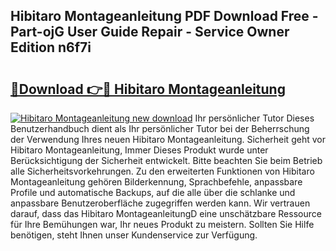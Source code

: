 ## Hibitaro Montageanleitung PDF Download Free - Part-ojG User Guide Repair - Service Owner Edition n6f7i

# <h2><a href="http://df8drxr.blite.top/?on=Hibitaro+Montageanleitung">🔗Download 👉🔴 Hibitaro Montageanleitung</a></h2>

[![Hibitaro Montageanleitung new download](https://i.imgur.com/lujVjoI.png)](http://df8drxr.blite.top/?on=Hibitaro+Montageanleitung)
Ihr persönlicher Tutor Dieses Benutzerhandbuch dient als Ihr persönlicher Tutor bei der Beherrschung der Verwendung Ihres neuen Hibitaro Montageanleitung. Sicherheit geht vor Hibitaro Montageanleitung, Immer Dieses Produkt wurde unter Berücksichtigung der Sicherheit entwickelt. Bitte beachten Sie beim Betrieb alle Sicherheitsvorkehrungen. Zu den erweiterten Funktionen von Hibitaro Montageanleitung gehören Bilderkennung, Sprachbefehle, anpassbare Profile und automatische Backups, auf die alle über die schlanke und anpassbare Benutzeroberfläche zugegriffen werden kann. Wir vertrauen darauf, dass das Hibitaro MontageanleitungD eine unschätzbare Ressource für Ihre Bemühungen war, Ihr neues Produkt zu meistern. Sollten Sie Hilfe benötigen, steht Ihnen unser Kundenservice zur Verfügung.
